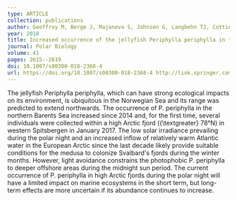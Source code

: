 ```yaml
---
type: ARTICLE
collection: publications
author: Geoffroy M, Berge J, Majaneva S, Johnsen G, Langbehn TJ, Cottier F, Mogstad AA, Zolich A & Last K
year: 2018
title: Increased occurrence of the jellyfish Periphylla periphylla in the European high Arctic
journal: Polar Biology
volume: 41
pages: 2615--2619
doi: 10.1007/s00300-018-2368-4
url: https://doi.org/10.1007/s00300-018-2368-4 http://link.springer.com/10.1007/s00300-018-2368-4
---
```

The jellyfish Periphylla periphylla, which can have strong ecological impacts on its environment, is ubiquitous in the Norwegian Sea and its range was predicted to extend northwards. The occurrence of P. periphylla in the northern Barents Sea increased since 2014 and, for the first time, several individuals were collected within a high Arctic fjord ({\textgreater} 78°N) in western Spitsbergen in January 2017. The low solar irradiance prevailing during the polar night and an increased inflow of relatively warm Atlantic water in the European Arctic since the last decade likely provide suitable conditions for the medusa to colonize Svalbard's fjords during the winter months. However, light avoidance constrains the photophobic P. periphylla to deeper offshore areas during the midnight sun period. The current occurrence of P. periphylla in high Arctic fjords during the polar night will have a limited impact on marine ecosystems in the short term, but long-term effects are more uncertain if its abundance continues to increase.
